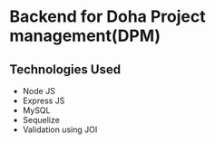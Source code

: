 # Backend for Doha Project management(DPM)
## Technologies Used
- Node JS
- Express JS
- MySQL
- Sequelize
- Validation using JOI
